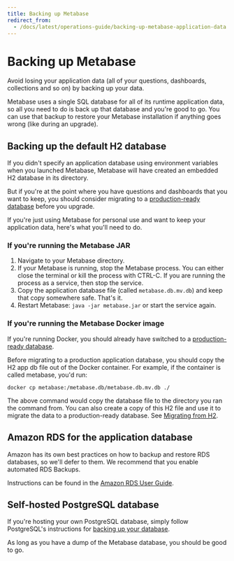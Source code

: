 ```yaml
---
title: Backing up Metabase
redirect_from:
  - /docs/latest/operations-guide/backing-up-metabase-application-data
---
```


# Backing up Metabase

Avoid losing your application data (all of your questions, dashboards, collections and so on) by backing up your data.

Metabase uses a single SQL database for all of its runtime application data, so all you need to do is back up that database and you're good to go. You can use that backup to restore your Metabase installation if anything goes wrong (like during an upgrade).

## Backing up the default H2 database

If you didn't specify an application database using environment variables when you launched Metabase, Metabase will have created an embedded H2 database in its directory.

But if you're at the point where you have questions and dashboards that you want to keep, you should consider migrating to a [production-ready database](migrating-from-h2.md) before you upgrade.

If you're just using Metabase for personal use and want to keep your application data, here's what you'll need to do.

### If you're running the Metabase JAR

1. Navigate to your Metabase directory.
2. If your Metabase is running, stop the Metabase process. You can either close the terminal or kill the process with CTRL-C. If you are running the process as a service, then stop the service.
3. Copy the application database file (called `metabase.db.mv.db`) and keep that copy somewhere safe. That's it.
4. Restart Metabase: `java -jar metabase.jar` or start the service again.

### If you're running the Metabase Docker image

If you're running Docker, you should already have switched to a [production-ready database](migrating-from-h2.md).

Before migrating to a production application database, you should copy the H2 app db file out of the Docker container. For example, if the container is called metabase, you'd run:

```
docker cp metabase:/metabase.db/metabase.db.mv.db ./
```

The above command would copy the database file to the directory you ran the command from. You can also create a copy of this H2 file and use it to migrate the data to a production-ready database. See [Migrating from H2](migrating-from-h2.md).

## Amazon RDS for the application database

Amazon has its own best practices on how to backup and restore RDS databases, so we'll defer to them. We recommend that you enable automated RDS Backups.

Instructions can be found in the [Amazon RDS User Guide](http://docs.aws.amazon.com/AmazonRDS/latest/UserGuide/USER_WorkingWithAutomatedBackups.html).

## Self-hosted PostgreSQL database

If you're hosting your own PostgreSQL database, simply follow PostgreSQL's instructions for [backing up your database](https://www.postgresql.org/docs/current/backup.html).

As long as you have a dump of the Metabase database, you should be good to go.
